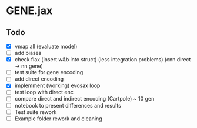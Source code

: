 # GENE.jax

## Todo

- [x] vmap all (evaluate model)
- [ ] add biases
- [x] check flax (insert w&b into struct) (less integration problems) (cnn direct -> nn gene)
- [ ] test suite for gene encoding
- [ ] add direct encoding
- [x] implemment (working) evosax loop
- [ ] test loop with direct enc
- [ ] compare direct and indirect encoding (Cartpole) ~ 10 gen
- [ ] notebook to present differences and results
- [ ] Test suite rework
- [ ] Example folder rework and cleaning
